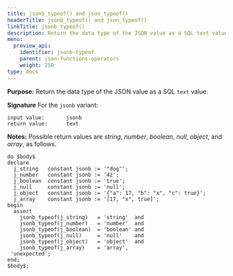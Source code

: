 ```yaml
---
title: jsonb_typeof() and json_typeof()
headerTitle: jsonb_typeof() and json_typeof()
linkTitle: jsonb_typeof()
description: Return the data type of the JSON value as a SQL text value.
menu:
  preview_api:
    identifier: jsonb-typeof
    parent: json-functions-operators
    weight: 250
type: docs
---
```


**Purpose:** Return the data type of the JSON value as a SQL `text` value.

**Signature** For the `jsonb` variant:

```
input value:       jsonb
return value:      text
```

**Notes:** Possible return values are _string_, _number_, _boolean_, _null_,  _object_, and _array_, as follows.

```plpgsql
do $body$
declare
  j_string   constant jsonb := '"dog"';
  j_number   constant jsonb := '42';
  j_boolean  constant jsonb := 'true';
  j_null     constant jsonb := 'null';
  j_object   constant jsonb := '{"a": 17, "b": "x", "c": true}';
  j_array    constant jsonb := '[17, "x", true]';
begin
  assert
    jsonb_typeof(j_string)   = 'string'  and
    jsonb_typeof(j_number)   = 'number'  and
    jsonb_typeof(j_boolean)  = 'boolean' and
    jsonb_typeof(j_null)     = 'null'    and
    jsonb_typeof(j_object)   = 'object'  and
    jsonb_typeof(j_array)    = 'array',
 'unexpected';
end;
$body$;
```
